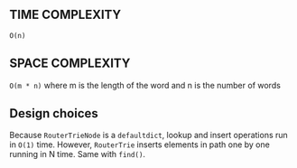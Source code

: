 ## TIME COMPLEXITY

`O(n)`

## SPACE COMPLEXITY 

`O(m * n)` where m is the length of the word and n is the number of words

## Design choices

Because `RouterTrieNode` is a `defaultdict`, lookup and insert operations run in `O(1)` time.  However, `RouterTrie` inserts elements in path one by one running in N time. Same with `find()`.
